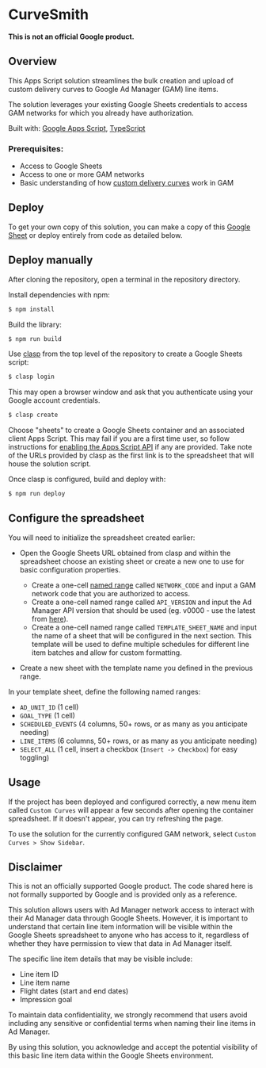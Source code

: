 # CurveSmith

**This is not an official Google product.**

## Overview

This Apps Script solution streamlines the bulk creation and upload of custom
delivery curves to Google Ad Manager (GAM) line items.

The solution leverages your existing Google Sheets credentials to access GAM
networks for which you already have authorization.

Built with: [Google Apps Script](https://www.google.com/script/start/),
[TypeScript](https://www.typescriptlang.org/)

### Prerequisites:

*   Access to Google Sheets
*   Access to one or more GAM networks
*   Basic understanding of how
    [custom delivery curves](https://support.google.com/admanager/answer/9293326?hl=en)
    work in GAM

## Deploy

To get your own copy of this solution, you can make a copy of this
[Google Sheet](https://docs.google.com/spreadsheets/d/1caV1a76I9Pel_TR_iwxUz4a0K9LCKK3L0MDOGwNXGvg/edit?usp=sharing)
or deploy entirely from code as detailed below.

## Deploy manually

After cloning the repository, open a terminal in the repository directory.

Install dependencies with npm:

```sh
$ npm install
```

Build the library:

```sh
$ npm run build
```

Use [clasp](https://developers.google.com/apps-script/guides/clasp#installation)
from the top level of the repository to create a Google Sheets script:

```sh
$ clasp login
```

This may open a browser window and ask that you authenticate using your Google
account credentials.

```sh
$ clasp create
```

Choose "sheets" to create a Google Sheets container and an associated client
Apps Script. This may fail if you are a first time user, so follow instructions
for [enabling the Apps Script API](https://script.google.com/home/usersettings)
if any are provided. Take note of the URLs provided by clasp as the first link
is to the spreadsheet that will house the solution script.

Once clasp is configured, build and deploy with:

```sh
$ npm run deploy
```

## Configure the spreadsheet

You will need to initialize the spreadsheet created earlier:

*   Open the Google Sheets URL obtained from clasp and within the spreadsheet
    choose an existing sheet or create a new one to use for basic configuration
    properties.

    *   Create a one-cell
        [named range](https://support.google.com/docs/answer/63175) called
        `NETWORK_CODE` and input a GAM network code that you are authorized to
        access.
    *   Create a one-cell named range called `API_VERSION` and input the Ad
        Manager API version that should be used (eg. v0000 - use the latest from
        [here](https://developers.google.com/ad-manager/api/rel_notes)).
    *   Create a one-cell named range called `TEMPLATE_SHEET_NAME` and input the
        name of a sheet that will be configured in the next section. This
        template will be used to define multiple schedules for different line
        item batches and allow for custom formatting.

*   Create a new sheet with the template name you defined in the previous range.

In your template sheet, define the following named ranges:

*   `AD_UNIT_ID` (1 cell)
*   `GOAL_TYPE` (1 cell)
*   `SCHEDULED_EVENTS` (4 columns, 50+ rows, or as many as you anticipate
    needing)
*   `LINE_ITEMS` (6 columns, 50+ rows, or as many as you anticipate needing)
*   `SELECT_ALL` (1 cell, insert a checkbox (`Insert -> Checkbox`) for easy
    toggling)

## Usage

If the project has been deployed and configured correctly, a new menu item
called `Custom Curves` will appear a few seconds after opening the container
spreadsheet. If it doesn't appear, you can try refreshing the page.

To use the solution for the currently configured GAM network, select `Custom
Curves > Show Sidebar`.

## Disclaimer

This is not an officially supported Google product. The code shared here is not
formally supported by Google and is provided only as a reference.

This solution allows users with Ad Manager network access to interact with their
Ad Manager data through Google Sheets. However, it is important to understand
that certain line item information will be visible within the Google Sheets
spreadsheet to anyone who has access to it, regardless of whether they have
permission to view that data in Ad Manager itself.

The specific line item details that may be visible include:

-   Line item ID
-   Line item name
-   Flight dates (start and end dates)
-   Impression goal

To maintain data confidentiality, we strongly recommend that users avoid
including any sensitive or confidential terms when naming their line items in Ad
Manager.

By using this solution, you acknowledge and accept the potential visibility of
this basic line item data within the Google Sheets environment.
